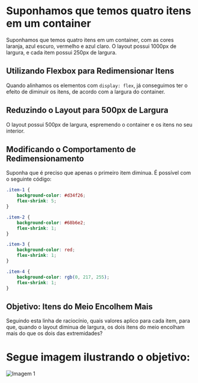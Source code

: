 # Suponhamos que temos quatro itens em um container

Suponhamos que temos quatro itens em um container, com as cores laranja, azul escuro, vermelho e azul claro. O layout possui 1000px de largura, e cada item possui 250px de largura.

## Utilizando Flexbox para Redimensionar Itens

Quando alinhamos os elementos com `display: flex`, já conseguimos ter o efeito de diminuir os itens, de acordo com a largura do container.

## Reduzindo o Layout para 500px de Largura

O layout possui 500px de largura, espremendo o container e os itens no seu interior.

## Modificando o Comportamento de Redimensionamento

Suponha que é preciso que apenas o primeiro item diminua. É possível com o seguinte código:

```css
.item-1 {
    background-color: #d34f26; 
    flex-shrink: 5;
}

.item-2 {
    background-color: #68b6e2;
    flex-shrink: 1;
}

.item-3 {
    background-color: red;
    flex-shrink: 1;
}

.item-4 {
    background-color: rgb(0, 217, 255);
    flex-shrink: 1;
}
```
## Objetivo: Itens do Meio Encolhem Mais

Seguindo esta linha de raciocínio, quais valores aplico para cada item, para que, quando o layout diminua de largura, os dois itens do meio encolham mais do que os dois das extremidades?


# Segue imagem ilustrando o objetivo:

![Imagem 1](https://caelum-online-public.s3.amazonaws.com/2577-flexbox/imagens/aula5-img4.png)